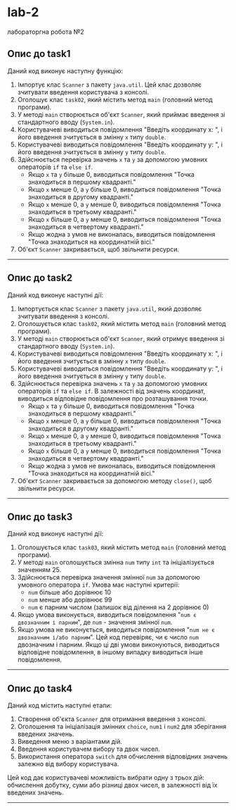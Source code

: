 # lab-2
лабораторгна робота №2 
## Опис до task1
Даний код виконує наступну функцію:

1. Імпортує клас `Scanner` з пакету `java.util`. Цей клас дозволяє зчитувати введення користувача з консолі.
2. Оголошує клас `task02`, який містить метод `main` (головний метод програми).
3. У методі `main` створюється об'єкт `Scanner`, який приймає введення зі стандартного вводу (`System.in`).
4. Користувачеві виводиться повідомлення "Введіть координату x: ", і його введення зчитується в змінну `x` типу `double`.
5. Користувачеві виводиться повідомлення "Введіть координату y: ", і його введення зчитується в змінну `y` типу `double`.
6. Здійснюється перевірка значень `x` та `y` за допомогою умовних операторів `if` та `else if`.
   - Якщо `x` та `y` більше 0, виводиться повідомлення "Точка знаходиться в першому квадранті."
   - Якщо `x` менше 0, а `y` більше 0, виводиться повідомлення "Точка знаходиться в другому квадранті."
   - Якщо `x` менше 0, а `y` менше 0, виводиться повідомлення "Точка знаходиться в третьому квадранті."
   - Якщо `x` більше 0, а `y` менше 0, виводиться повідомлення "Точка знаходиться в четвертому квадранті."
   - Якщо жодна з умов не виконалась, виводиться повідомлення "Точка знаходиться на координатній вісі."
7. Об'єкт `Scanner` закривається, щоб звільнити ресурси.
___
## Опис до task2
Даний код виконує наступні дії:

1. Імпортується клас `Scanner` з пакету `java.util`, який дозволяє зчитувати введення з консолі.
2. Оголошується клас `task02`, який містить метод `main` (головний метод програми).
3. У методі `main` створюється об'єкт `Scanner`, який отримує введення зі стандартного вводу (`System.in`).
4. Користувачеві виводиться повідомлення "Введіть координату x: ", і його введення зчитується в змінну `x` типу `double`.
5. Користувачеві виводиться повідомлення "Введіть координату y: ", і його введення зчитується в змінну `y` типу `double`.
6. Здійснюється перевірка значень `x` та `y` за допомогою умовних операторів `if` та `else if`. В залежності від значень координат, виводиться відповідне повідомлення про розташування точки.
   - Якщо `x` та `y` більше 0, виводиться повідомлення "Точка знаходиться в першому квадранті."
   - Якщо `x` менше 0, а `y` більше 0, виводиться повідомлення "Точка знаходиться в другому квадранті."
   - Якщо `x` менше 0, а `y` менше 0, виводиться повідомлення "Точка знаходиться в третьому квадранті."
   - Якщо `x` більше 0, а `y` менше 0, виводиться повідомлення "Точка знаходиться в четвертому квадранті."
   - Якщо жодна з умов не виконалась, виводиться повідомлення "Точка знаходиться на координатній вісі."
7. Об'єкт `Scanner` закривається за допомогою методу `close()`, щоб звільнити ресурси.
___
## Опис до task3
Даний код виконує наступні дії:
1. Оголошується клас `task03`, який містить метод `main` (головний метод програми).
2. У методі `main` оголошується змінна `num` типу `int` та ініціалізується значенням 25.
3. Здійснюється перевірка значення змінної `num` за допомогою умовного оператора `if`. Умова має наступні критерії:
   - `num` більше або дорівнює 10
   - `num` менше або дорівнює 99
   - `num` є парним числом (залишок від ділення на 2 дорівнює 0)
4. Якщо умова виконується, виводиться повідомлення "`num є двозначним і парним`", де `num` - значення змінної `num`.
5. Якщо умова не виконується, виводиться повідомлення "`num не є двозначним і/або парним`".
Цей код перевіряє, чи є число `num` двозначним і парним. Якщо ці дві умови виконуються, виводиться відповідне повідомлення, в іншому випадку виводиться інше повідомлення.
___
## Опис до task4
Даний код містить наступні етапи:
1. Створення об'єкта `Scanner` для отримання введення з консолі.
2. Оголошення та ініціалізація змінних `choice`, `num1` і `num2` для зберігання введених значень.
3. Виведення меню з варіантами дій.
4. Введення користувачем вибору та двох чисел.
5. Використання оператора `switch` для обчислення відповідних значень залежно від вибору користувача.

Цей код дає користувачеві можливість вибрати одну з трьох дій: обчислення добутку, 
суми або різниці двох чисел, в залежності від їх введених значень.
___
